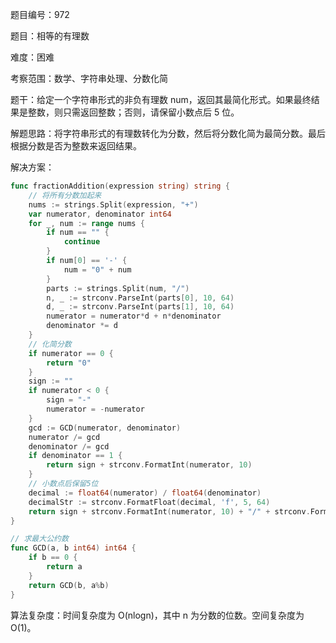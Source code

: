 题目编号：972

题目：相等的有理数

难度：困难

考察范围：数学、字符串处理、分数化简

题干：给定一个字符串形式的非负有理数 num，返回其最简化形式。如果最终结果是整数，则只需返回整数；否则，请保留小数点后 5 位。

解题思路：将字符串形式的有理数转化为分数，然后将分数化简为最简分数。最后根据分数是否为整数来返回结果。

解决方案：

```go
func fractionAddition(expression string) string {
    // 将所有分数加起来
    nums := strings.Split(expression, "+")
    var numerator, denominator int64
    for _, num := range nums {
        if num == "" {
            continue
        }
        if num[0] == '-' {
            num = "0" + num
        }
        parts := strings.Split(num, "/")
        n, _ := strconv.ParseInt(parts[0], 10, 64)
        d, _ := strconv.ParseInt(parts[1], 10, 64)
        numerator = numerator*d + n*denominator
        denominator *= d
    }
    // 化简分数
    if numerator == 0 {
        return "0"
    }
    sign := ""
    if numerator < 0 {
        sign = "-"
        numerator = -numerator
    }
    gcd := GCD(numerator, denominator)
    numerator /= gcd
    denominator /= gcd
    if denominator == 1 {
        return sign + strconv.FormatInt(numerator, 10)
    }
    // 小数点后保留5位
    decimal := float64(numerator) / float64(denominator)
    decimalStr := strconv.FormatFloat(decimal, 'f', 5, 64)
    return sign + strconv.FormatInt(numerator, 10) + "/" + strconv.FormatInt(denominator, 10) + decimalStr[1:]
}

// 求最大公约数
func GCD(a, b int64) int64 {
    if b == 0 {
        return a
    }
    return GCD(b, a%b)
}
```

算法复杂度：时间复杂度为 O(nlogn)，其中 n 为分数的位数。空间复杂度为 O(1)。